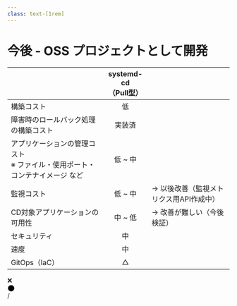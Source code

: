 ```yaml
---
class: text-[1rem]
---
```


<h1 class="flex items-center gap-3">今後 <span class="text-2xl">- OSS プロジェクトとして開発</span></h1>

| | <span class="text-xl">systemd-cd</span><br/><span class="text-sm">（Pull型）</span> | |
|-|:-:|:-|
| 構築コスト | <span class="text-green-500">低</span> |  |
| 障害時のロールバック処理の構築コスト | <span class="text-green-500">実装済</span> |  |
| アプリケーションの管理コスト<br /><span class="text-base opacity-70">※ ファイル・使用ポート・コンテナイメージ など</span> | <span class="text-green-500">低</span> ~ <span class="text-yellow-500">中</span> |  |
| 監視コスト | <span class="text-green-500">低</span> ~ <span class="text-yellow-500">中</span> | → 以後改善<span class="text-sm">（監視メトリクス用API作成中）</span> |
| CD対象アプリケーションの可用性 | <span class="text-yellow-500">中</span> ~ <span class="text-red-500">低</span> | → 改善が難しい<span class="text-sm">（今後検証）</span> |
| セキュリティ| <span class="text-yellow-500">中</span> |
| 速度 | <span class="text-yellow-500">中</span> |
| GitOps（IaC） | <span class="text-yellow-500">△</span> |

<div class="absolute top-1 right-16 flex items-center gap-3 mt-8">
  <div class="text-sm">❌</div>
  <div class="flex w-[80px] h-[6px]">
    <div class="h-full w-full bg-gradient-to-r from-red-500 to-yellow-500 rounded-l-xl"></div>
    <div class="h-full w-full bg-gradient-to-r from-yellow-500 to-green-500 rounded-r-xl"></div>
  </div>
  <svg width="17" height="17" viewBox="0 0 18 18" xmlns="http://www.w3.org/2000/svg" class="stroke-green-500 fill-none">
    <path d="M16.5 9C16.5 9.98491 16.306 10.9602 15.9291 11.8701C15.5522 12.7801 14.9997 13.6069 14.3033 14.3033C13.6069 14.9997 12.7801 15.5522 11.8701 15.9291C10.9602 16.306 9.98491 16.5 9 16.5C8.01509 16.5 7.03982 16.306 6.12987 15.9291C5.21993 15.5522 4.39314 14.9997 3.6967 14.3033C3.00026 13.6069 2.44781 12.7801 2.0709 11.8701C1.69399 10.9602 1.5 9.98491 1.5 9C1.5 7.01088 2.29018 5.10322 3.6967 3.6967C5.10322 2.29018 7.01088 1.5 9 1.5C10.9891 1.5 12.8968 2.29018 14.3033 3.6967C15.7098 5.10322 16.5 7.01088 16.5 9Z" stroke-width="3" stroke-linecap="round" stroke-linejoin="round"/>
  </svg>
</div>

<div
  class="absolute bottom-[1rem] right-[1rem] text-[1rem]"
>
  <SlideCurrentNo /> / <SlidesTotal />
</div>
